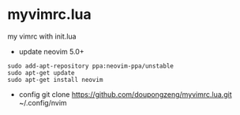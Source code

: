 # myvimrc.lua
my vimrc with init.lua
- update neovim 5.0+
```
sudo add-apt-repository ppa:neovim-ppa/unstable
sudo apt-get update
sudo apt-get install neovim
```
- config 
git clone https://github.com/doupongzeng/myvimrc.lua.git ~/.config/nvim
